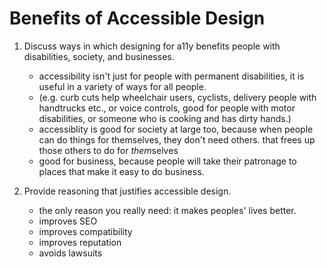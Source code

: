 # Benefits of Accessible Design

1. Discuss ways in which designing for a11y benefits people with disabilities, society, and businesses.
    - accessibility isn't just for people with permanent disabilities, it is useful in a variety of ways for all people.
    - (e.g. curb cuts help wheelchair users, cyclists, delivery people with handtrucks etc., or voice controls, good for people with motor disabilities, or someone who is cooking and has dirty hands.)
    - accessiblity is good for society at large too, because when people can do things for themselves, they don't need others. that frees up those others to do for *them*selves
    - good for business, because people will take their patronage to places that make it easy to do business.

2. Provide reasoning that justifies accessible design.
    - the only reason you really need: it makes peoples' lives better.
    - improves SEO
    - improves compatibility
    - improves reputation
    - avoids lawsuits



